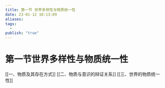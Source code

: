 ```yaml
---
title: 第一节 世界多样性与物质统一性
date: 23-01-12 10:13:09
aliases: 
tags:
  - 
publish: "true"
---
```


# 第一节世界多样性与物质统一性

[[一、物质及其存在方式]]
[[二、物质与意识的辩证关系]]
[[三、世界的物质统一性]]
